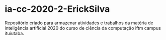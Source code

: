 # ia-cc-2020-2-ErickSilva

Repositório criado para armazenar atividades e trabalhos da matéria de inteligência artificial 2020 do curso de ciência da computação iftm campus ituiutaba.
